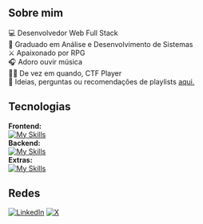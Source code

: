 ## Sobre mim

:computer: Desenvolvedor Web Full Stack
<br>
:school: Graduado em Análise e Desenvolvimento de Sistemas
<br>
:crossed_swords: Apaixonado por RPG
<br>
:headphones: Adoro ouvir música
<br>
:pirate_flag: De vez em quando, CTF Player
<br>
:speech_balloon: Ideias, perguntas ou recomendações de playlists <a href="https://github.com/devfborges/devfborges/issues">aqui.</a>
<br>

## Tecnologias

**Frontend:** <br>
[![My Skills](https://skillicons.dev/icons?i=html,css,js,bootstrap,jquery)](https://skillicons.dev)
<br>
**Backend:** <br>
[![My Skills](https://skillicons.dev/icons?i=python,flask,django,mongo,postgres)](https://skillicons.dev)
<br>
**Extras:** <br>
[![My Skills](https://skillicons.dev/icons?i=git,github,vscode,vercel,docker)](https://skillicons.dev)
<br>

## Redes

[![LinkedIn](https://img.shields.io/badge/LinkedIn-0077B5?style=for-the-badge&logo=linkedin&logoColor=white)](https://www.linkedin.com/in/devfelipeborges/)
[![X](https://img.shields.io/badge/X-000?style=for-the-badge&logo=x)](https://x.com/felipebgx)
